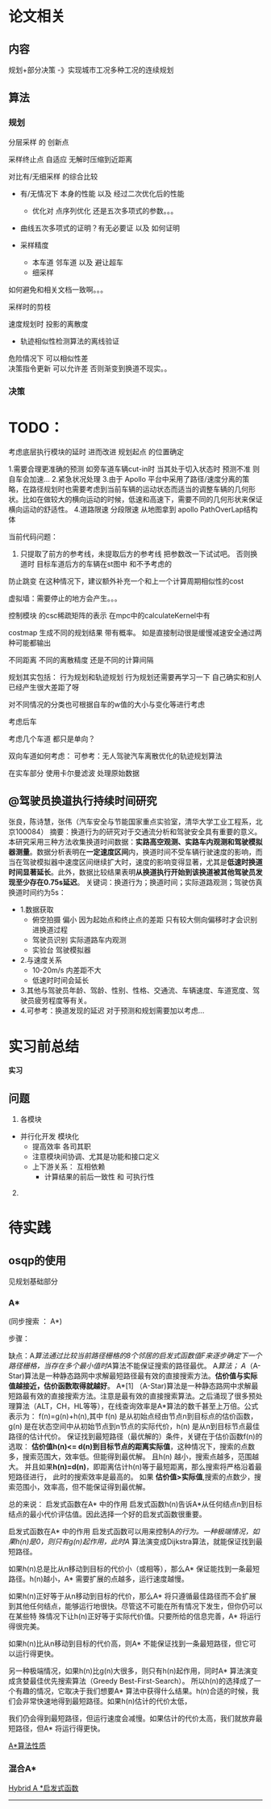 



# 论文相关



## 内容
规划+部分决策
-》实现城市工况多种工况的连续规划


## 算法
### 规划
分层采样 的 创新点



采样终止点 自适应 无解时压缩到近距离

对比有/无细采样 的综合比较
- 有/无情况下 本身的性能 以及 经过二次优化后的性能
    - 优化对 点序列优化  还是五次多项式的参数。。。
- 曲线五次多项式的证明？有无必要证 以及 如何证明


- 采样精度
    - 本车道 邻车道 以及 避让超车
    - 细采样

如何避免和相关文档一致啊。。。


采样时的剪枝 

速度规划时 投影的离散度

- 轨迹相似性检测算法的离线验证


危险情况下 可以相似性差  
决策指令更新 可以允许差 否则渐变到换道不现实。。



### 决策








# TODO：

考虑底层执行模块的延时   进而改进  规划起点 的位置确定

1.需要合理更准确的预测 
如旁车道车辆cut-in时 当其处于切入状态时  预测不准 则自车会加速...
2.紧急状况处理
3.由于 Apollo 平台中采用了路径/速度分离的策略，在路径规划时也需要考虑到当前车辆的运动状态而适当的调整车辆的几何形状。比如在做较大的横向运动的时候，低速和高速下，需要不同的几何形状来保证横向运动的舒适性。
4.道路限速  分段限速  从地图拿到  apollo PathOverLap结构体


当前代码问题：

1. 只提取了前方的参考线，未提取后方的参考线  把参数改一下试试吧。 否则换道时  目标车道后方的车辆在st图中 和不予考虑的



防止跳变 
在这种情况下，建议额外补充一个和上一个计算周期相似性的cost


虚拟墙：需要停止的地方会产生。。。




控制模块 的csc稀疏矩阵的表示  在mpc中的calculateKernel中有



costmap  生成不同的规划结果 带有概率。  如是直接制动很是缓慢减速安全通过两种可能都输出


不同距离 不同的离散精度  还是不同的计算间隔

规划其实包括： 行为规划和轨迹规划  行为规划还需要再学习一下  自己确实和别人已经产生很大差距了呀



对不同情况的分类也可根据自车的w值的大小与变化等进行考虑



考虑后车


考虑几个车道  都只是单向？

双向车道如何考虑： 可参考：无人驾驶汽车离散优化的轨迹规划算法


在实车部分 使用卡尔曼滤波 处理原始数据







## @**驾驶员换道执行持续时间研究**
张良，陈诗慧，张伟（汽车安全与节能国家重点实验室，清华大学工业工程系，北京100084）
摘要：换道行为的研究对于交通流分析和驾驶安全具有重要的意义。本研究采用三种方法收集换道时间数据：**实路高空观测、实路车内观测和驾驶模拟器测量**。数据分析表明在**一定速度区间**内，换道时间不受车辆行驶速度的影响，而当在驾驶模拟器中速度区间继续扩大时，速度的影响变得显著，尤其是**低速时换道时间显著延长**。此外，数据比较结果表明**从换道执行开始到该换道被其他驾驶员发现至少存在0.75s延迟**。
关键词：换道行为；换道时间；实际道路观测；驾驶仿真
换道时间约为5s：
- 1.数据获取
    - 俯空拍摄 偏小 因为起始点和终止点的差距  只有较大侧向偏移时才会识别进换道过程
    - 驾驶员识别 实际道路车内观测 
    - 实验台 驾驶模拟器
- 2.与速度关系
    - 10-20m/s 内差距不大  
    - 低速时时间会延长
- 3.其他与驾驶员年龄、驾龄、性别、性格、交通流、车辆速度、车道宽度、驾驶员疲劳程度等有关。
- 4.可参考：换道发现的延迟  对于预测和规划需要加以考虑...




# 实习前总结
**实习**

## 问题

1. 各模块
- 并行化开发 模块化 
    - 提高效率 各司其职
    - 注意模块间协调、尤其是功能和接口定义
    - 上下游关系： 互相依赖
        - 计算结果的前后一致性 和 可执行性

2. 



# 待实践

## osqp的使用

见规划基础部分









### A* 
(同步搜索 ： A*)


步骤：



缺点：A*算法通过比较当前路径栅格的8个邻居的启发式函数值F来逐步确定下一个路径栅格，当存在多个最小值时A*算法不能保证搜索的路径最优。
A*算法；
A*（A-Star)算法是一种静态路网中求解最短路径最有效的直接搜索方法。**估价值与实际值越接近，估价函数取得就越好**。
A*[1] （A-Star)算法是一种静态路网中求解最短路最有效的直接搜索方法。注意是最有效的直接搜索算法。之后涌现了很多预处理算法（ALT，CH，HL等等），在线查询效率是A*算法的数千甚至上万倍。公式表示为： f(n)=g(n)+h(n),其中 f(n) 是从初始点经由节点n到目标点的估价函数，g(n) 是在状态空间中从初始节点到n节点的实际代价，h(n) 是从n到目标节点最佳路径的估计代价。
保证找到最短路径（最优解的）条件，关键在于估价函数f(n)的选取：
**估价值h(n)<= d(n)到目标节点的距离实际值**，这种情况下，搜索的点数多，搜索范围大，效率低。但能得到最优解。  且h(n) 越小，搜索点越多，范围越大。 
并且如果**h(n)=d(n)**，即距离估计h(n)等于最短距离，那么搜索将严格沿着最短路径进行， 此时的搜索效率是最高的。
如果 **估价值>实际值**,搜索的点数少，搜索范围小，效率高，但不能保证得到最优解。


总的来说：
启发式函数在A* 中的作用
启发式函数h(n)告诉A*从任何结点n到目标结点的最小代价评估值。因此选择一个好的启发式函数很重要。

启发式函数在A* 中的作用
启发式函数可以用来控制A*的行为。一种极端情况，如果h(n)是0，则只有g(n)起作用，此时A* 算法演变成Dijkstra算法，就能保证找到最短路径。

如果h(n)总是比从n移动到目标的代价小（或相等），那么A* 保证能找到一条最短路径。h(n)越小，A* 需要扩展的点越多，运行速度越慢。

如果h(n)正好等于从n移动到目标的代价，那么A* 将只遵循最佳路径而不会扩展到其他任何结点，能够运行地很快。尽管这不可能在所有情况下发生，但你仍可以在某些特                殊情况下让h(n)正好等于实际代价值。只要所给的信息完善，A* 将运行得很完美。

如果h(n)比从n移动到目标的代价高，则A* 不能保证找到一条最短路径，但它可以运行得更快。

另一种极端情况，如果h(n)比g(n)大很多，则只有h(n)起作用，同时A* 算法演变成贪婪最佳优先搜索算法（Greedy Best-First-Search）。
所以h(n)的选择成了一个有趣的情况，它取决于我们想要A* 算法中获得什么结果。h(n)合适的时候，我们会非常快速地得到最短路径。如果h(n)估计的代价太低，

我们仍会得到最短路径，但运行速度会减慢。如果估计的代价太高，我们就放弃最短路径，但A* 将运行得更快。

[A*算法性质](https://www.docin.com/p-441624963.html)

### 混合A*

[Hybrid A *启发式函数](https://zhuanlan.zhihu.com/p/344304259)


---




